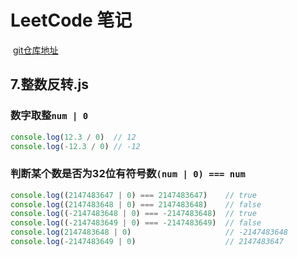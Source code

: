 # LeetCode 笔记
​    [git仓库地址](https://github.com/ThymeD/LeetCode)

## 7.整数反转.js

### 数字取整`num | 0`

```js
console.log(12.3 / 0)  // 12
console.log(-12.3 / 0) // -12
```

### 判断某个数是否为32位有符号数`(num | 0) === num`

```js
console.log((2147483647 | 0) === 2147483647)    // true
console.log((2147483648 | 0) === 2147483648)    // false
console.log((-2147483648 | 0) === -2147483648)  // true
console.log((-2147483649 | 0) === -2147483649)  // false
console.log(2147483648 | 0)                     // -2147483648
console.log(-2147483649 | 0)                    // 2147483647
```